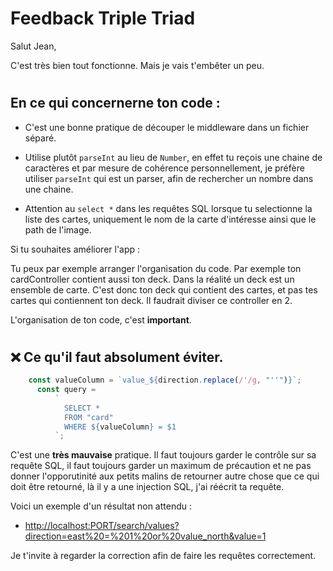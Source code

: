 # Feedback Triple Triad

Salut Jean,

C'est très bien tout fonctionne. Mais je vais t'embêter un peu.

# 

## En ce qui concernerne ton code : 

- C'est une bonne pratique de découper le middleware dans un fichier séparé.

- Utilise plutôt `parseInt` au lieu de `Number`, en effet tu reçois une chaine de caractères et par mesure de cohérence personnellement, je préfère utiliser `parseInt` qui est un parser, afin de rechercher un nombre dans une chaine.

- Attention au `select *` dans les requêtes SQL lorsque tu selectionne la liste des cartes, uniquement le nom de la carte d'intéresse ainsi que le path de l'image. 

Si tu souhaites améliorer l'app :

Tu peux par exemple arranger l'organisation du code.
Par exemple ton cardController contient aussi ton deck. Dans la réalité un deck est un ensemble de carte. C'est donc ton deck qui contient des cartes, et pas tes cartes qui contiennent ton deck. Il faudrait diviser ce controller en 2.

L'organisation de ton code, c'est **important**.
#

## ❌  Ce qu'il faut absolument éviter.


```javascript
    const valueColumn = `value_${direction.replace(/'/g, "''")}`;
      const query =
          `
            SELECT *
            FROM "card"
            WHERE ${valueColumn} = $1
          `;
```

C'est une **très mauvaise** pratique. Il faut toujours garder le contrôle sur sa requête SQL, il faut toujours garder un maximum de précaution et ne pas donner l'opporutinité aux petits malins de retourner autre chose que ce qui doit être retourné, là il y a une injection SQL, j'ai réécrit ta requête. 

Voici un exemple d'un résultat non attendu : 

- <http://localhost:PORT/search/values?direction=east%20=%201%20or%20value_north&value=1>























Je t'invite à regarder la correction afin de faire les requêtes correctement.